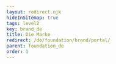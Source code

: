 ```yaml
---
layout: redirect.njk
hideInSitemap: true
tags: level2
key: brand_de
title: Die Marke
redirect: /de/foundation/brand/portal/
parent: foundation_de
order: 1
---
```

